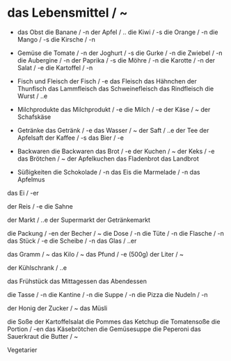 

# das Lebensmittel / ~
- das Obst
die Banane / -n
der Apfel / ..
die Kiwi / -s
die Orange / -n
die Mango / -s
die Kirsche / -n

- Gemüse
die Tomate / -n
der Joghurt / -s
die Gurke / -n
die Zwiebel / -n
die Aubergine / -n
der Paprika / -s
die Möhre / -n
die Karotte / -n
der Salat / -e
die Kartoffel / -n

- Fisch und Fleisch
der Fisch / -e
das Fleisch
das Hähnchen
der Thunfisch
das Lammfleisch
das Schweinefleisch
das Rindfleisch
die Wurst / ..e

- Milchprodukte
das Milchprodukt / -e
die Milch / -e
der Käse / ~
der Schafskäse

- Getränke
das Getränk / -e
das Wasser / ~
der Saft / ..e
der Tee
der Apfelsaft
der Kaffee / -s
das Bier / -e

- Backwaren
die Backwaren
das Brot / -e
der Kuchen / ~
der Keks / -e
das Brötchen / ~
der Apfelkuchen
das Fladenbrot
das Landbrot

- Süßigkeiten
die Schokolade / -n
das Eis
die Marmelade / -n
das Apfelmus


das Ei / -er

der Reis / -e
die Sahne

der Markt / ..e
der Supermarkt
der Getränkemarkt

die Packung / -en
der Becher / ~
die Dose / -n
die Tüte / -n
die Flasche / -n
das Stück / -e
die Scheibe / -n
das Glas / ..er

das Gramm / ~
das Kilo / ~
das Pfund / -e (500g)
der Liter / ~

der Kühlschrank / ..e

das Frühstück
das Mittagessen
das Abendessen


die Tasse / -n
die Kantine / -n
die Suppe / -n
die Pizza
die Nudeln / -n

der Honig
der Zucker / ~ 
das Müsli

die Soße
der Kartoffelsalat
die Pommes
das Ketchup
die Tomatensoße
die Portion / -en
das Käsebrötchen
die Gemüsesuppe
die Peperoni
das Sauerkraut
die Butter / ~



Vegetarier

